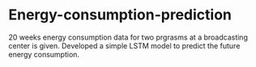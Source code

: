 # Energy-consumption-prediction
20 weeks energy consumption data for two prgrasms at a broadcasting center is given.
Developed a simple LSTM model to predict the future energy consumption.
